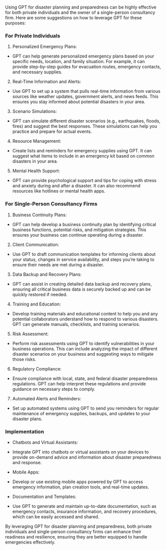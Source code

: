 Using GPT for disaster planning and preparedness can be highly effective for both private individuals and the owner of a single-person consultancy firm. Here are some suggestions on how to leverage GPT for these purposes:

### For Private Individuals

1. Personalized Emergency Plans:

- GPT can help generate personalized emergency plans based on your specific needs, location, and family situation. For example, it can provide step-by-step guides for evacuation routes, emergency contacts, and necessary supplies.

2. Real-Time Information and Alerts:

- Use GPT to set up a system that pulls real-time information from various sources like weather updates, government alerts, and news feeds. This ensures you stay informed about potential disasters in your area.

3. Scenario Simulations:

- GPT can simulate different disaster scenarios (e.g., earthquakes, floods, fires) and suggest the best responses. These simulations can help you practice and prepare for actual events.

4. Resource Management:

- Create lists and reminders for emergency supplies using GPT. It can suggest what items to include in an emergency kit based on common disasters in your area.

5. Mental Health Support:

- GPT can provide psychological support and tips for coping with stress and anxiety during and after a disaster. It can also recommend resources like hotlines or mental health apps.

### For Single-Person Consultancy Firms

1. Business Continuity Plans:

- GPT can help develop a business continuity plan by identifying critical business functions, potential risks, and mitigation strategies. This ensures your business can continue operating during a disaster.

2. Client Communication:

- Use GPT to draft communication templates for informing clients about your status, changes in service availability, and steps you’re taking to ensure their needs are met during a disaster.

3. Data Backup and Recovery Plans:

- GPT can assist in creating detailed data backup and recovery plans, ensuring all critical business data is securely backed up and can be quickly restored if needed.

4. Training and Education:

- Develop training materials and educational content to help you and any potential collaborators understand how to respond to various disasters. GPT can generate manuals, checklists, and training scenarios.

5. Risk Assessment:

- Perform risk assessments using GPT to identify vulnerabilities in your business operations. This can include analyzing the impact of different disaster scenarios on your business and suggesting ways to mitigate those risks.

6. Regulatory Compliance:

- Ensure compliance with local, state, and federal disaster preparedness regulations. GPT can help interpret these regulations and provide guidance on necessary steps to comply.

7. Automated Alerts and Reminders:

- Set up automated systems using GPT to send you reminders for regular maintenance of emergency supplies, backups, and updates to your disaster plans.

### Implementation

- Chatbots and Virtual Assistants:

- Integrate GPT into chatbots or virtual assistants on your devices to provide on-demand advice and information about disaster preparedness and response.

- Mobile Apps:

- Develop or use existing mobile apps powered by GPT to access emergency information, plan creation tools, and real-time updates.

- Documentation and Templates:

- Use GPT to generate and maintain up-to-date documentation, such as emergency contacts, insurance information, and recovery procedures, which can be easily accessed and shared.

By leveraging GPT for disaster planning and preparedness, both private individuals and single-person consultancy firms can enhance their readiness and resilience, ensuring they are better equipped to handle emergencies effectively.